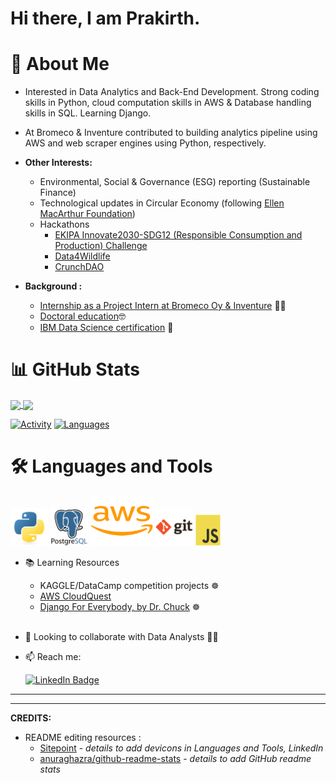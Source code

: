 # Hi there, I am Prakirth.


# 🧔 About Me 
- Interested in Data Analytics and Back-End Development. Strong coding skills in Python, cloud computation skills in AWS & Database handling skills in SQL. Learning Django.
- At Bromeco & Inventure contributed to building analytics pipeline using AWS and web scraper engines using Python, respectively. 

- **Other Interests:**
  - Environmental, Social & Governance (ESG) reporting (Sustainable Finance)
  - Technological updates in Circular Economy (following [Ellen MacArthur Foundation](https://ellenmacarthurfoundation.org/topics/circular-economy-introduction/learning-pathways))
  - Hackathons 
    - [EKIPA Innovate2030-SDG12 (Responsible Consumption and Production) Challenge](https://ekipade310.sharepoint.com/sites/3TeamProjekte/Freigegebene%20Dokumente/Forms/AllItems.aspx?id=%2Fsites%2F3TeamProjekte%2FFreigegebene%20Dokumente%2F1%20Archiv%2F2021%2F30008%20%2D%20Innovate2030%20%2D%20SDG12%2FTeilnehmende%2FZertifikate%2FGeneral%2FSingle%20PDF%20General%20Certificates%2Fekipa%20Certificate%20Innovate2030%20SDG12%20Prakirth%20Govardhanam%2Epdf&parent=%2Fsites%2F3TeamProjekte%2FFreigegebene%20Dokumente%2F1%20Archiv%2F2021%2F30008%20%2D%20Innovate2030%20%2D%20SDG12%2FTeilnehmende%2FZertifikate%2FGeneral%2FSingle%20PDF%20General%20Certificates&p=true&ga=1)
    - [Data4Wildlife](https://github.com/prak112/data4wildlife.git) 
    - [CrunchDAO](https://github.com/prak112/crunchdao.git)

- **Background :**
  - [Internship as a Project Intern at Bromeco Oy & Inventure](https://www.linkedin.com/in/prakirth-govardhanam-3a185156/) 🧑‍💼
  - [Doctoral education](https://www.researchgate.net/profile/Prakirth-Govardhanam)🤓 
  - [IBM Data Science certification](https://www.credly.com/users/narayana-prakirth-govardhanam) 🥇


# 📊 GitHub Stats

<a href="https://github.com/prak112/github-readme-stats">
  <img align="center" src="https://github-readme-stats.vercel.app/api/pin/?username=prak112&repo=esg-profile&theme=dark" />
</a>
<a href="https://github.com/prak112/convoychat">
  <img align="center" src="https://github-readme-stats.vercel.app/api/pin/?username=prak112&repo=data4wildlife&theme=dark" />
</a>

[![Activity](https://github-readme-stats.vercel.app/api?username=prak112&count_private=true&show_icons=true&theme=dark&hide=contribs)](https://github.com/prak112/github-readme-stats)
[![Languages](https://github-readme-stats.vercel.app/api/top-langs/?username=prak112&hide_progress=true&hide=scss,css&theme=dark)](https://github.com/prak112/github-readme-stats)

# 🛠️ Languages and Tools
<div>
  <img src="https://github.com/devicons/devicon/blob/master/icons/python/python-original.svg" title="Python" alt="python" width="60" height="60"/>
  <img src="https://github.com/devicons/devicon/blob/master/icons/postgresql/postgresql-original-wordmark.svg" title="PostgreSQL"  alt="PostgreSQL" width="60" height="60"/>
  <img src="https://github.com/devicons/devicon/blob/master/icons/amazonwebservices/amazonwebservices-plain-wordmark.svg" title="AWS" alt="AWS" width="100" height="80"/>  
  <img src="https://github.com/devicons/devicon/blob/master/icons/git/git-original-wordmark.svg" title="Git" **alt="Git" width="60" height="60"/>
  <img src="https://github.com/devicons/devicon/blob/master/icons/javascript/javascript-original.svg" title="JavaScript" alt="JavaScript" width="40" height="50"/>

</div>



- 📚 Learning Resources
  - KAGGLE/DataCamp competition projects ☸️
  - [AWS CloudQuest](https://explore.skillbuilder.aws/learn/course/11458/play/42651/play-cloud-quest-cloud-practitioner)
  - [Django For Everybody, by Dr. Chuck](https://www.dj4e.com/lessons) ☸️
  </br></br>

- 👯 Looking to collaborate with Data Analysts 🧑‍💻 

- 📫 Reach me: <div id="badges">
  <a href="https://www.linkedin.com/in/prakirth-govardhanam-3a185156/">
    <img src="https://img.shields.io/badge/LinkedIn-blue?style=for-the-badge&logo=linkedin&logoColor=white" alt="LinkedIn Badge"/>
  </a>
</div>

------
------

**CREDITS:**
- README editing resources :
  - [Sitepoint](https://www.sitepoint.com/github-profile-readme/) - _details to add devicons in Languages and Tools, LinkedIn_
  - [anuraghazra/github-readme-stats](https://github.com/anuraghazra/github-readme-stats) - _details to add GitHub readme stats_
